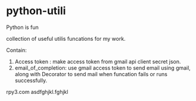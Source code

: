 # python-utili
Python is fun

collection of useful utilis funcations for my work.

Contain:
1. Access token : make access token from gmail api client secret json.
2. email_of_completion: use gmail access token to send email using gmail, along with Decorator
to send mail when funcation fails or runs successfully. 

rpy3.com
asdfghjkl.fghjkl
